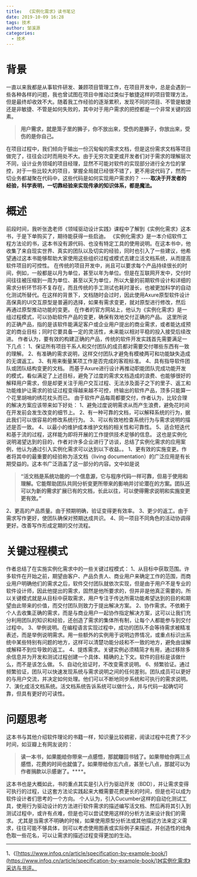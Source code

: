 ```yaml
---
title:  《实例化需求》读书笔记
date: 2019-10-09 16:28
tags: 技术
author: 邹溪源
categories:
  - 技术
---
```


# **背景**
一直以来我都是从事软件研发、兼顾项目管理工作，在项目开发中，总是会遇到一些各种各样的问题，我也曾试图在项目中推动过类似于敏捷这样的项目管理方法，但是最终却收效不大。随着我工作经验的逐渐累积，发现不同的项目、不管是敏捷还是非敏捷、不管是如何失败的，其中对于用户需求的把控都是一个非常关键的因素。
>**用户需求，就是笼子里的狮子，你不放出来，受伤的是狮子，你放出来，受伤的是你自己。**

在项目过程中，我们倾向于输出一份沉甸甸的需求文档，但是这份需求文档等项目做完了，往往会过时而用处不大。由于无穷次变更或开发者们对于需求的理解层次不同，设计业务领域的项目经理，显然不可能对软件的实现部分进行全方位的掌控，对于一些比较大的项目，掌握全局就已经很不错了，更不用说代码了，然而一切业务都凝聚在代码中，这些代码是如何实现用户需求的？
----**取决于开发者的经验，科学表明，一切靠经验来实现传承的知识体系，都是魔法。**
# 概述
前段时间，我听张逸老师《领域驱动设计实践》课程中了解到《实例化需求》这本书，于是下单购买了，期待能获得一些启迪。
《实例化需求》是一本介绍软件工程方法论的书，这本书没有源代码、也没有特定工具的使用说明。在这本书中，他收集了来自现实世界、真实的团队以及切实的经验，同时也引入了一些建议，他希望通过这本书能够帮助大家使用这些组织过程或模式去建立活文档系统，从而提高软件项目的可控性。
在传统的项目开发中，尚且可以要求每个产品持续很长的时间，例如，一般都是以月为单位，甚至以年为单位。但是在互联网开发中，交付时间往往被压缩到一周为单位、甚至以天为单位，所以大量的前期软件设计和详细的需求分析环节将不复存在，而且传统的手工测试也耗时漫长，也被更加科学的自动化测试所替代。在这样的背景下，文档随时会过时，因此使用Axure原型软件设计高保真的UI交互原型是普遍的选择，如果有需求变更，就对原型进行修改，然后再通过原型推动功能的变更。
在作者的官方网站上，他认为《实例化需求》是一组过程模式，可以协助软件产品的变更，确保有效地交付正确的产品。 这里所说的正确产品，指的是该软件能满足客户或企业用户提出的商业需求，或者能达成预定的商业目标；同时它要具备一定的灵活性，未来能以相对平稳的投入接受后续改进。
作者认为，要有效的构建正确的产品，传统的软件开发实践首先需要满足一下几点：
1、保证所有项目干系人和交付团队的成员都对需要交付哪些东西有一致的理解。
2、有准确的需求说明，这样交付团队才避免有模棱两可和功能缺失造成的无谓返工。
3、有用来衡量某项工作是否完成的客观标准。
4、具有指导软件团队或团队结构变更的文档。
而基于Axure进行设计再推动职能团队完成功能开发的模式，看似满足了上述目标，避免了过度的需求文档造成的浪费、也能够很好的解释用户需求，但是却更关注于用户交互过程、无法涉及面子之下的里子、返工和功能维护让需求的验证过程变得越来越不可控，终输出的软件产品，顶多只能算一个花里胡哨的绣花枕头而已。
由于软件产品每周都要交付，作者认为，比较合理的解决方案应该带来如下好处：
1、避免过度说明需求从而产生浪费，避免花时间在开发前会发生改变的细节上。
2、有一种可靠的文档，可以解释系统的行为，据此我们可以很容易的修改系统行为。
3、可以有效地检查系统行为与需求说明的描述是否一致。
4、以最小的维护成本维护文档的相关性和可靠性。
5、适合短迭代和基于流的过程，这样能为即将开展的工作提供技术足够的信息。 
这也是实例化说明渴望达到的目的，作者对许多企业进行了访谈，总结了实例化需求的应用案例，他认为通过引入实例化需求可以达到以下收益。。
1、更有效的实施变更。作者将其中的最重要的经验称为活文档（living documentation）的广泛应用是有长期受益的。这本书广泛涵盖了这一部分的内容。文中如是说
>**“活文档是系统功能的一个信息源，它与程序代码一样可靠，但易于使用和理解。它能帮助团队共同分析变更所带来的影响并讨论潜在的方案。团队还可以为新的需求扩展已有的文档，长此以往，可以使得需求说明和实施变更更有效。”**

2、更高的产品质量。由于预期明确，验证变得更有效率。
3、更少的返工。由于需求写作更好，使团队确保对预期达成共识。
4、同一项目不同角色的活动协调得更好。改善写作形成定期的交付流程。
# 关键过程模式
作者总结了在实施实例化需求中的一些关键过程模式：
1、从目标中获取范围。许多软件在开始之前，期望由客户、产品负责人、商业用户来确定工作的范围，而商业用户明确他们的需求之后，软件交付团队就依次实现，但是由于用户不是专业的软件设计师，因此他提出的需求，固然是他所要求的，但并非是他真正需要的。所以关键模式就是从目标中获取需求，用户专注于传达所需功能希望达到的目的和期望由此带来的价值，而交付团队则致力于提出解决方案。
2、协作需求。不依赖于个人去收集正确的需求，而是与商业用户一起协作指定解决方案，这可以让我们充分利用团队的知识和经验，还创造了需求的集体所有制，让每个人都能参与到交付过程中。
3、举例说明。在编程语言实现过程中，成功的团队不会等待需求被精准表述，而是举例说明需求。用一些额外的实例用于说明边界情况，或重点标识出系统中某些特别有问题的地方，这样可以清楚功能分歧和不一致的地方，避免由误解或解释不到位导致的返工。
4、提炼需求。关键实例必须精简才有用，通过移除多余信息并为开发和测试过程创建一个具体、精确的上下文。软件的目标是该做什么，而不是该怎么做。
5、自动化验证时，不改变需求说明。
6、频繁验证。通过频繁验证，团队可以快速发现系统与需求说明之间的任何差别。团队成员可以更好的与用户交流，并决定如何处理。他们可以不断地同步系统和可执行的需求说明。
7、演化成活文档系统。活文档系统告诉系统可以做什么，并与代码一起确切可靠，但具有更好的可读性。 
# 问题思考

这本书与其他介绍软件理论的书籍一样，知识量比较稠密，阅读过程中花费了不少时间，如豆瓣上有网友说的：
>**读一本书，如果能给你带来一点感悟，那就赚回书钱了。如果带给你两三点感悟，花费的时间也就值了。如果带给你五六点，甚至七八点，那就可以为作者捐款以示感谢了。****。**

这本书也是大概如此，书的重点其实是引入行为驱动开发（BDD），并让需求变得可执行的过程，让这套方法论实践起来大概需要花费更长的时间，但是也可以成为软件设计者们思考的一个方向。
个人认为，引入Cucumber这样的自动化测试工具，使用行为驱动设计的方法进行软件需求的描述编写活文档、然后再将其引入到测试过程中，或许有点难，但是也可以尝试使用这样的分析方法来设计我们的需求。
尤其是当需求不明确的时候，如果使用原型分析法或其他描述方法来定义需求，往往可能不够具体，则可以考虑使用图表或实际例子来描述，并创造性的给角色取一些花名，可以让需求的描述过程变得更加的生动。

---
1、《[https://www.infoq.cn/article/specification-by-example-book/](https://www.infoq.cn/article/specification-by-example-book/)》《实例化需求》采访与书评。


